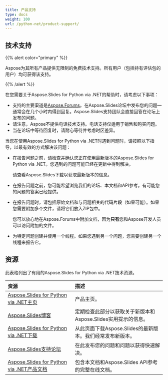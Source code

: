 ```yaml
---
title: 产品支持
type: docs
weight: 100
url: /python-net/product-support/
---
```


## **技术支持**
{{% alert color="primary" %}}

Aspose为其所有产品提供无限制的免费技术支持。所有用户（包括持有评估包的用户）均可获得该支持。

{{% /alert %}}

在您需要关于Aspose.Slides for Python via .NET的帮助时，请考虑以下事项：

- 支持的主要渠道是[Aspose.Forums](https://forum.aspose.com/c/slides/11)。在Aspose.Slides论坛中发布您的问题—通常会在几个小时内得到回复。Aspose.Slides支持团队会直接回答在论坛上发布的问题。
- 请注意，Aspose不提供电话技术支持。电话支持仅适用于销售和购买问题。
- 当在论坛中等待回复时，请耐心等待并考虑时区差异。

当您在使用Aspose.Slides for Python via .NET时遇到问题时，请按照以下指导，以最有效的方式解决该问题：

- 在报告问题之前，请检查并确认您正在使用最新版本的Aspose.Slides for Python via .NET。您遇到的问题可能已经在更新中得到解决。

  请查看Aspose.Slides下载以获取最新版本的信息。

- 在报告问题之前，您可能希望浏览我们的论坛、本文档和API参考。有可能您的问题的答案已经提供。

- 在报告问题时，请包括原始文档和与问题相关的代码片段（如果可能）。如果您需要附加多个文件，请将它们放入ZIP包中。

  您可以放心地在Aspose.Forums中附加文档，因为**只有**您和Aspose开发人员可以访问附加的文件。

- 为特定问题创建并使用一个线程。如果您遇到另一个问题，您需要创建另一个线程来报告它。

## **资源**
此表格列出了有用的Aspose.Slides for Python via .NET技术资源。

|**资源**|**描述**|
| :- | :- |
|[Aspose.Slides for Python via .NET主页](https://products.aspose.com/slides/python-net/)|产品主页。|
|[Aspose.Slides博客](https://blog.aspose.com/category/slides/)|定期检查此部分以获取关于新版本和Aspose.Slides实用提示的信息。|
|[Aspose.Slides for Python via .NET下载](https://pypi.org/project/aspose.slides/)|从此页面下载Aspose.Slides的最新版本。我们经常发布新版本。|
|[Aspose.Slides支持论坛](https://forum.aspose.com/c/slides/11)|在此发布您的问题和问题以获得快速解决。|
|[Aspose.Slides for Python via .NET产品文档](/slides/python-net/)|包含本文档和Aspose.Slides API参考的完整在线文档。|